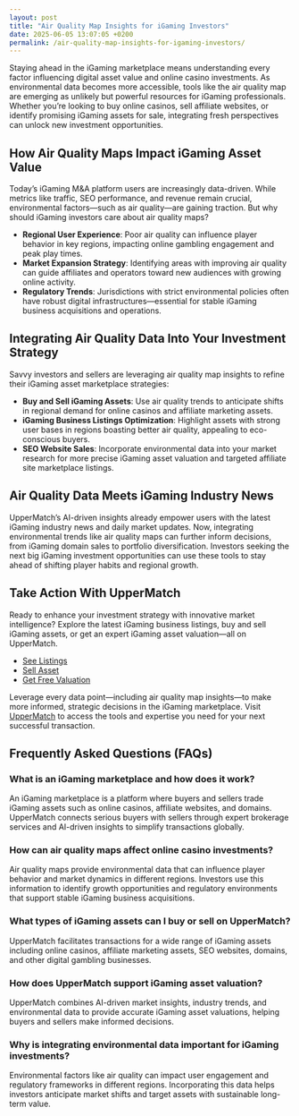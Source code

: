 ```yaml
---
layout: post
title: "Air Quality Map Insights for iGaming Investors"
date: 2025-06-05 13:07:05 +0200
permalink: /air-quality-map-insights-for-igaming-investors/
---
```

Staying ahead in the iGaming marketplace means understanding every factor influencing digital asset value and online casino investments. As environmental data becomes more accessible, tools like the air quality map are emerging as unlikely but powerful resources for iGaming professionals. Whether you’re looking to buy online casinos, sell affiliate websites, or identify promising iGaming assets for sale, integrating fresh perspectives can unlock new investment opportunities.

## How Air Quality Maps Impact iGaming Asset Value

Today’s iGaming M&A platform users are increasingly data-driven. While metrics like traffic, SEO performance, and revenue remain crucial, environmental factors—such as air quality—are gaining traction. But why should iGaming investors care about air quality maps?

- **Regional User Experience**: Poor air quality can influence player behavior in key regions, impacting online gambling engagement and peak play times.
- **Market Expansion Strategy**: Identifying areas with improving air quality can guide affiliates and operators toward new audiences with growing online activity.
- **Regulatory Trends**: Jurisdictions with strict environmental policies often have robust digital infrastructures—essential for stable iGaming business acquisitions and operations.

## Integrating Air Quality Data Into Your Investment Strategy

Savvy investors and sellers are leveraging air quality map insights to refine their iGaming asset marketplace strategies:

- **Buy and Sell iGaming Assets**: Use air quality trends to anticipate shifts in regional demand for online casinos and affiliate marketing assets.
- **iGaming Business Listings Optimization**: Highlight assets with strong user bases in regions boasting better air quality, appealing to eco-conscious buyers.
- **SEO Website Sales**: Incorporate environmental data into your market research for more precise iGaming asset valuation and targeted affiliate site marketplace listings.

## Air Quality Data Meets iGaming Industry News

UpperMatch’s AI-driven insights already empower users with the latest iGaming industry news and daily market updates. Now, integrating environmental trends like air quality maps can further inform decisions, from iGaming domain sales to portfolio diversification. Investors seeking the next big iGaming investment opportunities can use these tools to stay ahead of shifting player habits and regional growth.

## Take Action With UpperMatch

Ready to enhance your investment strategy with innovative market intelligence? Explore the latest iGaming business listings, buy and sell iGaming assets, or get an expert iGaming asset valuation—all on UpperMatch.

- [See Listings](https://www.uppermatch.com)
- [Sell Asset](https://www.uppermatch.com)
- [Get Free Valuation](https://www.uppermatch.com)

Leverage every data point—including air quality map insights—to make more informed, strategic decisions in the iGaming marketplace. Visit [UpperMatch](https://www.uppermatch.com) to access the tools and expertise you need for your next successful transaction.

## Frequently Asked Questions (FAQs)

### What is an iGaming marketplace and how does it work?

An iGaming marketplace is a platform where buyers and sellers trade iGaming assets such as online casinos, affiliate websites, and domains. UpperMatch connects serious buyers with sellers through expert brokerage services and AI-driven insights to simplify transactions globally.

### How can air quality maps affect online casino investments?

Air quality maps provide environmental data that can influence player behavior and market dynamics in different regions. Investors use this information to identify growth opportunities and regulatory environments that support stable iGaming business acquisitions.

### What types of iGaming assets can I buy or sell on UpperMatch?

UpperMatch facilitates transactions for a wide range of iGaming assets including online casinos, affiliate marketing assets, SEO websites, domains, and other digital gambling businesses.

### How does UpperMatch support iGaming asset valuation?

UpperMatch combines AI-driven market insights, industry trends, and environmental data to provide accurate iGaming asset valuations, helping buyers and sellers make informed decisions.

### Why is integrating environmental data important for iGaming investments?

Environmental factors like air quality can impact user engagement and regulatory frameworks in different regions. Incorporating this data helps investors anticipate market shifts and target assets with sustainable long-term value.

<script type="application/ld+json">
{
  "@context": "https://schema.org",
  "@type": "BlogPosting",
  "headline": "Air Quality Map Insights for iGaming Investors",
  "description": "Explore how air quality maps are becoming valuable tools for iGaming investors to enhance strategies for buying and selling online casinos, affiliate websites, and other digital gambling assets.",
  "author": {
    "@type": "Person",
    "name": "UpperMatch"
  },
  "datePublished": "2024-06-01",
  "mainEntityOfPage": {
    "@type": "WebPage",
    "@id": "https://www.uppermatch.com/blog/air-quality-map-insights-igaming-investors"
  },
  "publisher": {
    "@type": "Person",
    "name": "UpperMatch"
  },
  "keywords": "iGaming marketplace, buy online casinos, sell affiliate websites, iGaming assets for sale, online casino investments, iGaming M&A platform, affiliate site marketplace, SEO website sales, iGaming business listings, buy and sell iGaming assets, online casino brokerage, iGaming asset valuation, affiliate marketing assets, iGaming domain sales, iGaming industry news, iGaming investment opportunities, iGaming business acquisitions, iGaming asset marketplace, iGaming website listings, iGaming asset exchange"
}
</script>

<script type="application/ld+json">
{
  "@context": "https://schema.org",
  "@type": "FAQPage",
  "mainEntity": [
    {
      "@type": "Question",
      "name": "What is an iGaming marketplace and how does it work?",
      "acceptedAnswer": {
        "@type": "Answer",
        "text": "An iGaming marketplace is a platform where buyers and sellers trade iGaming assets such as online casinos, affiliate websites, and domains. UpperMatch connects serious buyers with sellers through expert brokerage services and AI-driven insights to simplify transactions globally."
      }
    },
    {
      "@type": "Question",
      "name": "How can air quality maps affect online casino investments?",
      "acceptedAnswer": {
        "@type": "Answer",
        "text": "Air quality maps provide environmental data that can influence player behavior and market dynamics in different regions. Investors use this information to identify growth opportunities and regulatory environments that support stable iGaming business acquisitions."
      }
    },
    {
      "@type": "Question",
      "name": "What types of iGaming assets can I buy or sell on UpperMatch?",
      "acceptedAnswer": {
        "@type": "Answer",
        "text": "UpperMatch facilitates transactions for a wide range of iGaming assets including online casinos, affiliate marketing assets, SEO websites, domains, and other digital gambling businesses."
      }
    },
    {
      "@type": "Question",
      "name": "How does UpperMatch support iGaming asset valuation?",
      "acceptedAnswer": {
        "@type": "Answer",
        "text": "UpperMatch combines AI-driven market insights, industry trends, and environmental data to provide accurate iGaming asset valuations, helping buyers and sellers make informed decisions."
      }
    },
    {
      "@type": "Question",
      "name": "Why is integrating environmental data important for iGaming investments?",
      "acceptedAnswer": {
        "@type": "Answer",
        "text": "Environmental factors like air quality can impact user engagement and regulatory frameworks in different regions. Incorporating this data helps investors anticipate market shifts and target assets with sustainable long-term value."
      }
    }
  ]
}
</script>